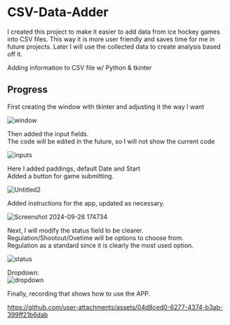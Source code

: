 # CSV-Data-Adder  

I created this project to make it easier to add data from ice hockey games into CSV files. This way it is more user friendly and saves time for me in future projects. Later I will use the collected data to create analysis based off it.  
  
Adding information to CSV file w/ Python &amp; tkinter

## Progress

First creating the window with tkinter and adjusting it the way I want  

![window](https://github.com/user-attachments/assets/7e829cd9-4053-45ef-a42f-a55efa59b08f)  

Then added the input fields.  
The code will be edited in the future, so I will not show the current code  

![inputs](https://github.com/user-attachments/assets/a4ec0146-96b2-4e1e-a6b3-be8eb1f94c47)  

Here I added paddings, default Date and Start  
Added a button for game submitting.

![Untitled2](https://github.com/user-attachments/assets/3308530a-0768-453c-8460-14df5b24bbd2)  

Added instructions for the app, updated as necessary.

![Screenshot 2024-09-26 174734](https://github.com/user-attachments/assets/974ef363-10c4-46c6-b0a5-c6cc51b60065)  

Next, I will modify the status field to be clearer.  
Regulation/Shootout/Ovetime will be options to choose from.  
Regulation as a standard since it is clearly the most used option.  

![status](https://github.com/user-attachments/assets/59b3b8a8-f7eb-4545-abdd-468b6ba0c144)  

Dropdown:  
![dropdown](https://github.com/user-attachments/assets/5d656547-2628-4606-9473-94a25f4862c9)  

Finally, recording that shows how to use the APP.  



https://github.com/user-attachments/assets/04d8ced0-6277-4374-b3ab-399ff21b6dab





